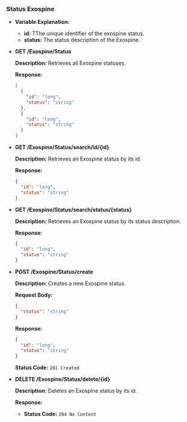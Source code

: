### Status Exospine

- **Variable Explanation:**

    - **id:** TThe unique identifier of the exospine status.
    - **status:** The status description of the Exospine.


- **GET /Exospine/Status**

  **Description:** Retrieves all Exospine statuses.

  **Response:**
  ```json
  [
    {
      "id": "long",
      "status": "string"
    },
    {
      "id": "long",
      "status": "string"
    }
  ]
  ```

- **GET /Exospine/Status/search/id/{id}**

  **Description:** Retrieves an Exospine status by its id.

  **Response:**
  ```json
  {
    "id": "long",
    "status": "string"
  }
  ```

- **GET /Exospine/Status/search/status/{status}**

  **Description:** Retrieves an Exospine status by its status description.

  **Response:**
  ```json
  {
    "id": "long",
    "status": "string"
  }
  ```

- **POST /Exospine/Status/create**

  **Description:** Creates a new Exospine status.

  **Request Body:**
  ```json
  {
    "status": "string"
  }
  ```

  **Response:**
  ```json
  {
    "id": "long",
    "status": "string"
  }
  ```

  **Status Code:** `201 Created`

- **DELETE /Exospine/Status/delete/{id}**

  **Description:** Deletes an Exospine status by its id.

  **Response:**
    - **Status Code:** `204 No Content`
  
